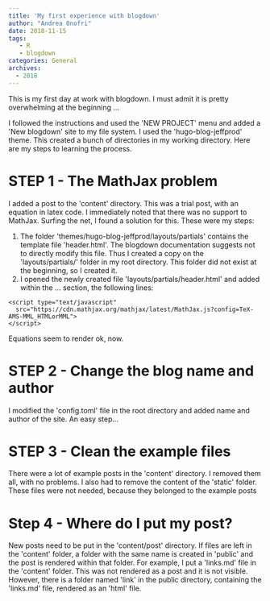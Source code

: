 ```yaml
---
title: 'My first experience with blogdown'
author: "Andrea Onofri"
date: 2018-11-15
tags: 
   - R
   - blogdown
categories: General
archives:
  - 2018
---
```



This is my first day at work with blogdown. I must admit it is pretty overwhelming at the beginning ... 

I followed the instructions and used the 'NEW PROJECT' menu and added a 'New blogdown' site to my file system.   I used the 'hugo-blog-jeffprod' theme. This created a bunch of directories in my working directory. Here are my steps to learning the process.

# STEP 1 - The MathJax problem

I added a post to the 'content' directory. This was a trial post, with an equation in latex code. I immediately noted that there was no support to MathJax. Surfing the net, I found a solution for this. These were my steps:

1. The folder 'themes/hugo-blog-jeffprod/layouts/partials' contains the template file 'header.html'. The blogdown documentation suggests not to directly modify this file. Thus I created a copy on the 'layouts/partials/' folder in my root directory. This folder did not exist at the beginning, so I created it.
2. I opened the newly created file 'layouts/partials/header.html' and added within the <head> ... </head> section, the following lines:
 
```
<script type="text/javascript"
  src="https://cdn.mathjax.org/mathjax/latest/MathJax.js?config=TeX-AMS-MML_HTMLorMML">
</script>
```

Equations seem to render ok, now.

# STEP 2 - Change the blog name and author

I modified the 'config.toml' file in the root directory and added name and author of the site. An easy step...

# STEP 3 - Clean the example files

There were a lot of example posts in the 'content' directory. I removed them all, with no problems. I also had to remove the content of the 'static' folder. These files were not needed, because they belonged to the example posts

# Step 4 - Where do I put my post?

New posts need to be put in the 'content/post' directory. If files are left in the 'content' folder, a folder with the same name is created in 'public' and the post is rendered within that folder. For example, I put a 'links.md' file in the 'content' folder. This was not rendered as a post and it is not visible. However, there is a folder named 'link' in the public directory, containing the 'links.md' file, rendered as an 'html' file.
